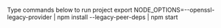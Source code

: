 Type commands below to run project
export NODE_OPTIONS=--openssl-legacy-provider |
npm install --legacy-peer-deps |
npm start
